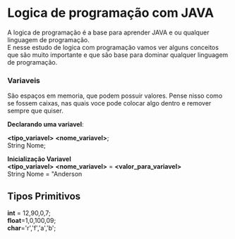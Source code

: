 # Logica de programação com JAVA

A logica de programação é a base para aprender JAVA e ou qualquer linguagem de programação.<br>
E nesse estudo de logica com programação vamos ver alguns conceitos que são muito importante e que são base para dominar qualquer linguagem de programação.

### Variaveis 

São espaços em memoria, que podem possuir valores. Pense nisso como se fossem caixas, nas quais voce pode colocar
algo dentro e remover sempre que quiser.<br>

**Declarando uma variavel**:

**<tipo_variavel>** **<nome_variavel>**;
<br>
String Nome;

**Inicialização Variavel**<br>
**<tipo_variavel>** **<nome_variavel>** = **<valor_para_variavel>** <br>
String  Nome = "Anderson

## Tipos Primitivos

**int** = 12,90,0,7;<br>
**float**=1,0,100,09;<br>
**char**='r','f','a','b';<br>

